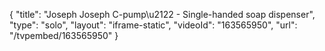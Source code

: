 {
    "title": "Joseph Joseph C-pump\u2122 - Single-handed soap dispenser",
    "type": "solo",
    "layout": "iframe-static",
    "videoId": "163565950",
    "url": "\/tvpembed\/163565950"
}
